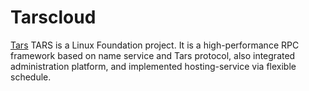 # Tarscloud

[Tars](https://github.com/TarsCloud/Tars) TARS is a Linux Foundation project. It is a high-performance RPC framework based on name service and Tars protocol, also integrated administration platform, and implemented hosting-service via flexible schedule.
